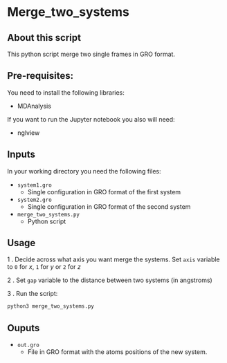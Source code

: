 # Merge_two_systems

## About this script
This python script merge two single frames in GRO format.

## Pre-requisites:
You need to install the following libraries:
* MDAnalysis

If you want to run the Jupyter notebook you also will need:
* nglview

## Inputs
In your working directory you need the following files:
* `system1.gro`
  * Single configuration in GRO format of the first system
* `system2.gro`
  * Single configuration in GRO format of the second system
* `merge_two_systems.py`
  * Python script
 
## Usage
1 . Decide across what axis you want merge the systems. Set `axis` variable to `0` for $x$, `1` for $y$ or `2` for $z$

2 . Set `gap` variable to the distance between two systems (in angstroms)

3 . Run the script:
```bash
python3 merge_two_systems.py
```

## Ouputs
* `out.gro`
  * File in GRO format with the atoms positions of the new system. 
